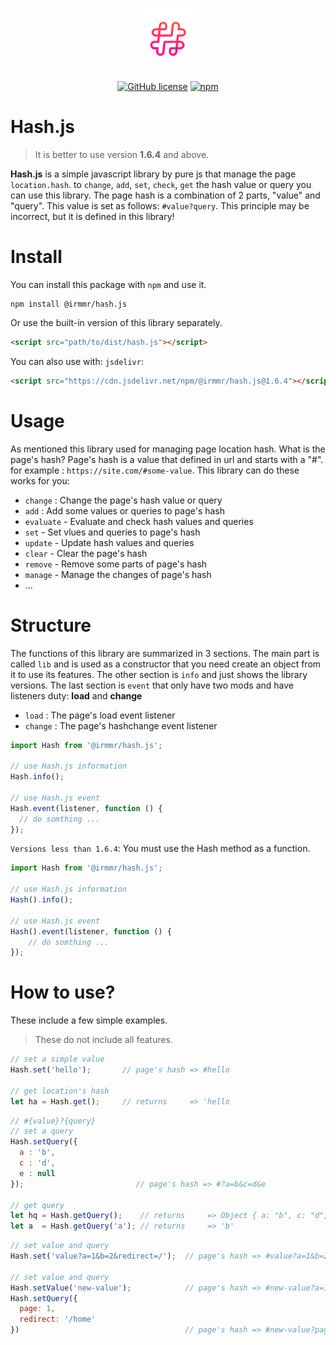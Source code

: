 <p align="center"><a href="https://irmmr.github.io/hash.js/" target="_blank"><img width="100" src="https://raw.githubusercontent.com/irmmr/hash.js/master/logo/logo.png" alt="Hash Js"></a></p>

<p align="center">
  <a href="https://github.com/irmmr/hash.js/blob/master/LICENSE"><img alt="GitHub license" src="https://img.shields.io/github/license/irmmr/hash.js"></a>
  <a href="https://www.npmjs.com/package/@irmmr/hash.js"><img alt="npm" src="https://img.shields.io/npm/v/@irmmr/hash.js"></a>
</p>

# Hash.js
> It is better to use version **1.6.4** and above.

**Hash.js** is a simple javascript library by pure js that manage the page `location.hash`. to `change`, `add`, `set`, `check`, `get` the hash value or query you can use this library. The page hash is a combination of 2 parts, "value" and "query". This value is set as follows: `#value?query`. This principle may be incorrect, but it is defined in this library!

# Install
You can install this package with ‍‍`npm` and use it.

```
npm install @irmmr/hash.js
```

Or use the built-in version of this library separately.
```html
<script src="path/to/dist/hash.js"></script>
```
You can also use with: `jsdelivr`:
```html
<script src="https://cdn.jsdelivr.net/npm/@irmmr/hash.js@1.6.4"></script>
```

# Usage
As mentioned this library used for managing page location hash. What is the page's hash? Page's hash is a value that defined in url and starts with a "#". for example : `https://site.com/#some-value`.
This library can do these works for you:
- `change` : Change the page's hash value or query
- `add` : Add some values or queries to page's hash
- `evaluate` - Evaluate and check hash values and queries
- `set` - Set vlues and queries to page's hash
- `update` - Update hash values and queries
- `clear` - Clear the page's hash
- `remove` - Remove some parts of page's hash
- `manage` - Manage the changes of page's hash
- ...

# Structure
The functions of this library are summarized in 3 sections. The main part is called `lib` and is used as a constructor that you need create an object from it to use its features. The other section is `info` and just shows the library versions. The last section is `event` that only have two mods and have listeners duty: **load** and **change**
- `load` : The page's load event listener
- `change` : The page's hashchange event listener
```javascript
import Hash from '@irmmr/hash.js';

// use Hash.js information
Hash.info();

// use Hash.js event
Hash.event(listener, function () {
  // do somthing ...
});
```
`Versions less than 1.6.4`: You must use the Hash method as a function.
```javascript
import Hash from '@irmmr/hash.js';

// use Hash.js information
Hash().info();

// use Hash.js event
Hash().event(listener, function () {
    // do somthing ...
});
```

# How to use?
These include a few simple examples.
> These do not include all features.
```javascript
// set a simple value
Hash.set('hello');       // page's hash => #hello

// get location's hash
let ha = Hash.get();     // returns     => 'hello
```
```javascript
// #{value}?{query}
// set a query
Hash.setQuery({
  a : 'b',
  c : 'd',
  e : null
});                         // page's hash => #?a=b&c=d&e

// get query
let hq = Hash.getQuery();    // returns     => Object { a: "b", c: "d", e: null }
let a  = Hash.getQuery('a'); // returns     => 'b'
```
```javascript
// set value and query
Hash.set('value?a=1&b=2&redirect=/');  // page's hash => #value?a=1&b=2&redirect=/

// set value and query
Hash.setValue('new-value');            // page's hash => #new-value?a=1&b=2&redirect=/
Hash.setQuery({
  page: 1,
  redirect: '/home'
})                                     // page's hash => #new-value?page=1&redirect=/home
```
